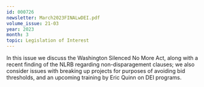 ```yaml
---
id: 000726
newsletter: March2023FINALwDEI.pdf
volume_issue: 21-03
year: 2023
month: 3
topic: Legislation of Interest
---
```


In this issue we discuss the Washington Silenced No More Act, along with a recent finding of the NLRB regarding non-disparagement clauses;  we also consider issues with breaking up projects for purposes of avoiding bid thresholds, and an upcoming training by Eric Quinn on DEI programs.